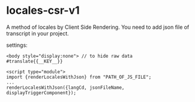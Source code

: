 # locales-csr-v1

A method of locales by Client Side Rendering.
You need to add json file of transcript in your project.


settings:

    <body style="display:none"> // to hide raw data
    #translate{{__KEY__}}

    <script type="module">
    import {renderLocalesWithJson} from "PATH_OF_JS_FILE";
    ...
    renderLocalesWithJson({langCd, jsonFileName, displayTriggerComponent});